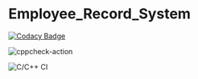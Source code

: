 # Employee_Record_System

[![Codacy Badge](https://api.codacy.com/project/badge/Grade/e3dd02b86d5d427a91c54331bec0f25f)](https://app.codacy.com/gh/stepin104275/Employee_Record_System?utm_source=github.com&utm_medium=referral&utm_content=stepin104275/Employee_Record_System&utm_campaign=Badge_Grade)

![cppcheck-action](https://github.com/stepin104275/Employee_Record_System/workflows/cppcheck-action/badge.svg?branch=main)

![C/C++ CI](https://github.com/stepin105361/calc/workflows/C/C++%20CI/badge.svg)
